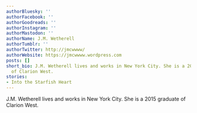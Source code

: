 ```yaml
---
authorBluesky: ''
authorFacebook: ''
authorGoodreads: ''
authorInstagram: ''
authorMastodon: ''
authorName: J.M. Wetherell
authorTumblr: ''
authorTwitter: http://jmcwwww/
authorWebsite: https://jmcwwww.wordpress.com
posts: []
short_bio: J.M. Wetherell lives and works in New York City. She is a 2015 graduate
  of Clarion West.
stories:
- Into the Starfish Heart
---
```


J.M. Wetherell lives and works in New York City. She is a 2015 graduate of Clarion West.